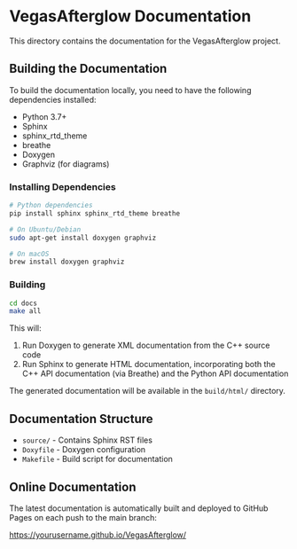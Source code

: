 # VegasAfterglow Documentation

This directory contains the documentation for the VegasAfterglow project.

## Building the Documentation

To build the documentation locally, you need to have the following dependencies installed:

- Python 3.7+
- Sphinx
- sphinx_rtd_theme
- breathe
- Doxygen
- Graphviz (for diagrams)

### Installing Dependencies

```bash
# Python dependencies
pip install sphinx sphinx_rtd_theme breathe

# On Ubuntu/Debian
sudo apt-get install doxygen graphviz

# On macOS
brew install doxygen graphviz
```

### Building

```bash
cd docs
make all
```

This will:
1. Run Doxygen to generate XML documentation from the C++ source code
2. Run Sphinx to generate HTML documentation, incorporating both the C++ API documentation (via Breathe) and the Python API documentation

The generated documentation will be available in the `build/html/` directory.

## Documentation Structure

- `source/` - Contains Sphinx RST files
- `Doxyfile` - Doxygen configuration
- `Makefile` - Build script for documentation

## Online Documentation

The latest documentation is automatically built and deployed to GitHub Pages on each push to the main branch:

https://yourusername.github.io/VegasAfterglow/ 